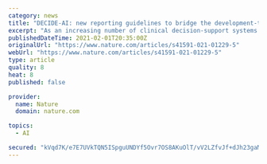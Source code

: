 ```yaml
---
category: news
title: "DECIDE-AI: new reporting guidelines to bridge the development-to-implementation gap in clinical artificial intelligence"
excerpt: "As an increasing number of clinical decision-support systems driven by artificial intelligence progress from development to implementation, better guidance on the reporting of human factors and early-stage clinical evaluation is needed."
publishedDateTime: 2021-02-01T20:35:00Z
originalUrl: "https://www.nature.com/articles/s41591-021-01229-5"
webUrl: "https://www.nature.com/articles/s41591-021-01229-5"
type: article
quality: 8
heat: 8
published: false

provider:
  name: Nature
  domain: nature.com

topics:
  - AI

secured: "kVqd7K/e7E7UVkTQN5ISpguUNDYf5Ovr7OS8AKuOlT/vV2LZfvJf+dJh23gaMQkHYzqYZ2aHJm3kWjszHOsryeFzV/h1Zz9Uagj+TTpnGgCtudfxw77aShOWrj/PIezk+Nc4+y7lBPydrFTQbVBmph664l0BQlt0fTAhJI0WmS0u5xs7rdc+TWmPHVm/y5xfmdgRXfPA0oQAdMOHHM/dXwtXGTzhzg1m6N06GZBBG+Wzc4UCys74Xd3uks6qIjJXUXXB3foCbJ9QGOGtN6rRJdrwduj1Q1gTv36VuH2ET+2b2S+WR6cKUxgGN0l4As/EBm4ZfKArOxNocpuQen0V1HsLnM93VCAWeFZ8ivvsINc=;c1xavNkA7c6dOCnm7XahdQ=="
---
```


